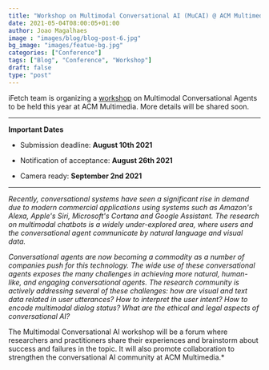 ```yaml
---
title: "Workshop on Multimodal Conversational AI (MuCAI) @ ACM Multimedia 2021"
date: 2021-05-04T08:00:05+01:00
author: Joao Magalhaes
image : "images/blog/blog-post-6.jpg"
bg_image: "images/featue-bg.jpg"
categories: ["Conference"]
tags: ["Blog", "Conference", "Workshop"]
draft: false
type: "post"
---
```


iFetch team is organizing a [workshop](https://sites.google.com/view/multimodal-conversational-ai/) on Multimodal Conversational Agents to be held this year at ACM Multimedia. More details will be shared soon. 

---

**Important Dates**

- Submission deadline: **August 10th 2021**

- Notification of acceptance: **August 26th 2021**

- Camera ready: **September 2nd 2021**

---

*Recently, conversational systems have seen a significant rise in demand due to modern commercial applications using systems such as Amazon's Alexa, Apple's Siri, Microsoft's Cortana and Google Assistant. The research on multimodal chatbots is a widely under-explored area, where users and the conversational agent communicate by natural language and visual data.*

*Conversational agents are now becoming a commodity as a number of companies push for this technology. The wide use of these conversational agents exposes the many challenges in achieving more natural, human-like, and engaging conversational agents. The research community is actively addressing several of these challenges: how are visual and text data related in user utterances? How to interpret the user intent? How to encode multimodal dialog status? What are the ethical and legal aspects of conversational AI?*

The Multimodal Conversational AI workshop will be a forum where researchers and practitioners share their experiences and brainstorm about success and failures in the topic. It will also promote collaboration to strengthen the conversational AI community at ACM Multimedia.*